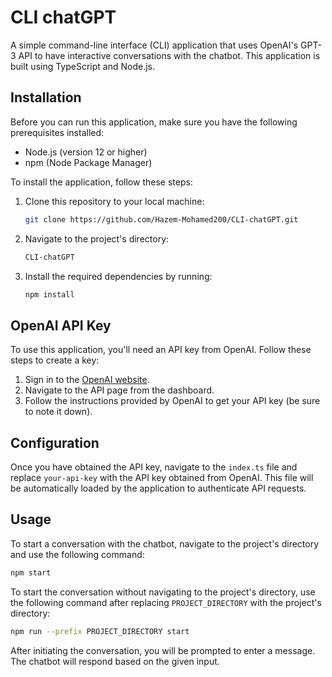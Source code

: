 # CLI chatGPT

A simple command-line interface (CLI) application that uses OpenAI's GPT-3 API to have interactive conversations with the chatbot. This application is built using TypeScript and Node.js.

## Installation

Before you can run this application, make sure you have the following prerequisites installed:

- Node.js (version 12 or higher)
- npm (Node Package Manager)

To install the application, follow these steps:

1. Clone this repository to your local machine:

   ```bash
   git clone https://github.com/Hazem-Mohamed200/CLI-chatGPT.git
   ```

2. Navigate to the project's directory:

   ```bash
   CLI-chatGPT
   ```

3. Install the required dependencies by running:

   ```bash
   npm install
   ```

## OpenAI API Key

To use this application, you'll need an API key from OpenAI. Follow these steps to create a key:

1. Sign in to the [OpenAI website](https://www.openai.com/).
2. Navigate to the API page from the dashboard.
3. Follow the instructions provided by OpenAI to get your API key (be sure to note it down).

## Configuration

Once you have obtained the API key, navigate to the ```index.ts``` file and replace `your-api-key` with the API key obtained from OpenAI. This file will be automatically loaded by the application to authenticate API requests.

## Usage

To start a conversation with the chatbot, navigate to the project's directory and use the following command:

```bash
npm start
```

To start the conversation without navigating to the project's directory, use the following command after replacing ```PROJECT_DIRECTORY``` with the project's directory:
```bash
npm run --prefix PROJECT_DIRECTORY start
```



After initiating the conversation, you will be prompted to enter a message. The chatbot will respond based on the given input.


